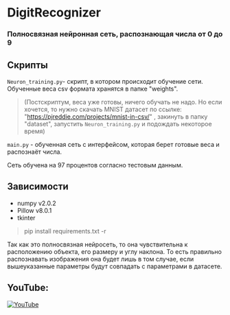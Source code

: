 # DigitRecognizer

### Полносвязная нейронная сеть, распознающая числа от 0 до 9

## Скрипты

`Neuron_training.py`- скрипт, в котором происходит обучение сети. Обученные веса csv формата хранятся в папке "weights".

>(Постскриптум, веса уже готовы, ничего обучать не надо. Но если хочется, то нужно скачать MNIST датасет по ссылке: "https://pjreddie.com/projects/mnist-in-csv/"
>, закинуть в папку "dataset", запустить `Neuron_training.py` и подождать некоторое время)

`main.py` - обученная сеть с интерфейсом, которая берет готовые веса и распознаёт числа. 

Сеть обучена на 97 процентов согласно тестовым данным.

## Зависимости
* numpy   v2.0.2
* Pillow  v8.0.1
* tkinter

> pip install requirements.txt -r

Так как это полносвязная нейросеть, то она чувствительна к расположению объекта, его размеру и углу наклона. То есть правильно распознавать изображения она будет лишь в том случае, если вышеуказанные параметры будут совпадать с параметрами в датасете.

## YouTube:
[![YouTube](http://img.youtube.com/vi/qnwWK3zlI8Q/0.jpg)](http://www.youtube.com/watch?v=qnwWK3zlI8Q)
